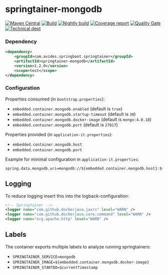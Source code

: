 # springtainer-mongodb

[![Maven Central](https://maven-badges.herokuapp.com/maven-central/com.avides.springboot.springtainer/springtainer-mongodb/badge.svg)](https://maven-badges.herokuapp.com/maven-central/com.avides.springboot.springtainer/springtainer-mongodb)
[![Build](https://github.com/springtainer/springtainer-mongodb/workflows/release/badge.svg)](https://github.com/springtainer/springtainer-mongodb/actions)
[![Nightly build](https://github.com/springtainer/springtainer-mongodb/workflows/nightly/badge.svg)](https://github.com/springtainer/springtainer-mongodb/actions)
[![Coverage report](https://sonarcloud.io/api/project_badges/measure?project=springtainer_springtainer-mongodb&metric=coverage)](https://sonarcloud.io/dashboard?id=springtainer_springtainer-mongodb)
[![Quality Gate](https://sonarcloud.io/api/project_badges/measure?project=springtainer_springtainer-mongodb&metric=alert_status)](https://sonarcloud.io/dashboard?id=springtainer_springtainer-mongodb)
[![Technical dept](https://sonarcloud.io/api/project_badges/measure?project=springtainer_springtainer-mongodb&metric=sqale_index)](https://sonarcloud.io/dashboard?id=springtainer_springtainer-mongodb)

### Dependency
```xml
<dependency>
	<groupId>com.avides.springboot.springtainer</groupId>
	<artifactId>springtainer-mongodb</artifactId>
	<version>1.2.0</version>
	<scope>test</scope>
</dependency>
```

### Configuration
Properties consumed (in `bootstrap.properties`):
- `embedded.container.mongodb.enabled` (default is `true`)
- `embedded.container.mongodb.startup-timeout` (default is `30`)
- `embedded.container.mongodb.docker-image` (default is `mongo:4.0.18`)
- `embedded.container.mongodb.port` (default is `27017`)

Properties provided (in `application-it.properties`):
- `embedded.container.mongodb.host`
- `embedded.container.mongodb.port`

Example for minimal configuration in `application-it.properties`:
```
spring.data.mongodb.uri=mongodb://${embedded.container.mongodb.host}:${embedded.container.mongodb.port}/test
```

## Logging
To reduce logging insert this into the logback-configuration:
```xml
<!-- Springtainer -->
<logger name="com.github.dockerjava.jaxrs" level="WARN" />
<logger name="com.github.dockerjava.core.command" level="WARN" />
<logger name="org.apache.http" level="WARN" />
```

## Labels
The container exports multiple labels to analyze running springtainers:
- `SPRINGTAINER_SERVICE=mongodb`
- `SPRINGTAINER_IMAGE=${embedded.container.mongodb.docker-image}`
- `SPRINGTAINER_STARTED=$currentTimestamp`
